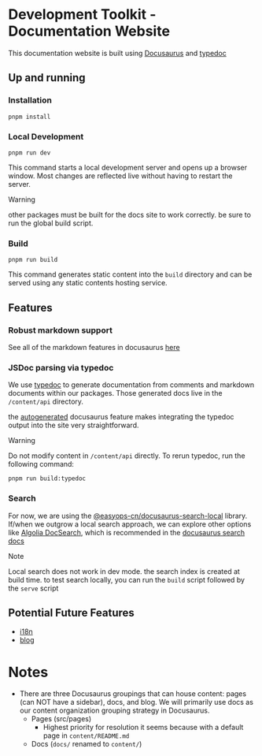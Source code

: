 # Development Toolkit - Documentation Website

This documentation website is built using [Docusaurus](https://docusaurus.io/) and [typedoc](https://typedoc.org/)

## Up and running

### Installation

```
pnpm install
```

### Local Development

```
pnpm run dev
```

This command starts a local development server and opens up a browser window. Most changes are reflected live without having to restart the server.

> [!WARNING]
> other packages must be built for the docs site to work correctly. be sure to run the global build script.

### Build

```
pnpm run build
```

This command generates static content into the `build` directory and can be served using any static contents hosting service.

## Features

### Robust markdown support

See all of the markdown features in docusaurus [here](https://docusaurus.io/docs/markdown-features)

### JSDoc parsing via typedoc

We use [typedoc](https://typedoc.org/) to generate documentation from comments and markdown documents within our packages. Those generated docs live in the `/content/api` directory.

the [autogenerated](https://docusaurus.io/docs/sidebar/autogenerated) docusaurus feature makes integrating the typedoc output into the site very straightforward.

> [!WARNING]
> Do not modify content in `/content/api` directly. To rerun typedoc, run the following command:
>
> ```
> pnpm run build:typedoc
> ```

### Search

For now, we are using the [@easyops-cn/docusaurus-search-local](https://github.com/easyops-cn/docusaurus-search-local#readme) library. If/when we outgrow a local search approach, we can explore other options like [Algolia DocSearch](https://docsearch.algolia.com/), which is recommended in the [docusaurus search docs](https://docusaurus.io/docs/search)

> [!NOTE]
> Local search does not work in dev mode. the search index is created at build time. to test search locally, you can run the `build` script followed by the `serve` script

## Potential Future Features

- [i18n](https://docusaurus.io/docs/i18n/introduction)
- [blog](https://docusaurus.io/docs/blog)

# Notes

- There are three Docusaurus groupings that can house content: pages (can NOT have a sidebar), docs, and blog. We will primarily use docs as our content organization grouping strategy in Docusaurus.
  - Pages (src/pages)
    - Highest priority for resolution it seems because with a default page in `content/README.md`
  - Docs (`docs/` renamed to `content/`)
